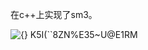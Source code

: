 在c++上实现了sm3。

![{} K5I(``8ZN%E35~U@E1RM](https://user-images.githubusercontent.com/105547875/180986338-dc5536ae-df08-4460-84f4-5a35d495245a.png)

